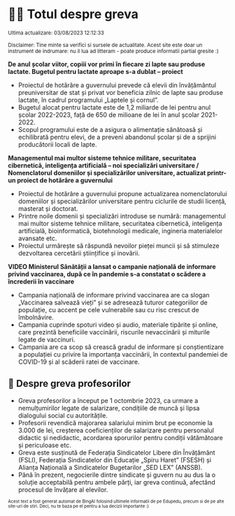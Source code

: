 # 👩‍🏫 Totul despre greva
<sub>Ultima actualizare: 03/08/2023 12:12:33</sub>

<sub>Disclaimer: Tine minte sa verifici si sursele de actualitate. Acest site este doar un instrument de indrumare: nu il lua ad litteram - poate produce informatii partial gresite :)</sub>

**De anul școlar viitor, copiii vor primi în fiecare zi lapte sau produse lactate. Bugetul pentru lactate aproape s-a dublat – proiect**
- Proiectul de hotărâre a guvernului prevede că elevii din învățământul preuniversitar de stat și privat vor beneficia zilnic de lapte sau produse lactate, în cadrul programului „Laptele și cornul”.
- Bugetul alocat pentru lactate este de 1,2 miliarde de lei pentru anul școlar 2022-2023, față de 650 de milioane de lei în anul școlar 2021-2022.
- Scopul programului este de a asigura o alimentație sănătoasă și echilibrată pentru elevi, de a preveni abandonul școlar și de a sprijini producătorii locali de lapte.

**Managementul mai multor sisteme tehnice militare, securitatea cibernetică, inteligența artificială – noi specializări universitare / Nomenclatorul domeniilor și specializărilor universitare, actualizat printr-un proiect de hotărâre a guvernului**
- Proiectul de hotărâre a guvernului propune actualizarea nomenclatorului domeniilor și specializărilor universitare pentru ciclurile de studii licență, masterat și doctorat.
- Printre noile domenii și specializări introduse se numără: managementul mai multor sisteme tehnice militare, securitatea cibernetică, inteligența artificială, bioinformatică, biotehnologii medicale, ingineria materialelor avansate etc.
- Proiectul urmărește să răspundă nevoilor pieței muncii și să stimuleze dezvoltarea cercetării științifice și inovării.

**VIDEO Ministerul Sănătății a lansat o campanie națională de informare privind vaccinarea, după ce în pandemie s-a constatat o scădere a încrederii în vaccinare**
- Campania națională de informare privind vaccinarea are ca slogan „Vaccinarea salvează vieți” și se adresează tuturor categoriilor de populație, cu accent pe cele vulnerabile sau cu risc crescut de îmbolnăvire.
- Campania cuprinde spoturi video și audio, materiale tipărite și online, care prezintă beneficiile vaccinării, riscurile nevaccinării și miturile legate de vaccinuri.
- Campania are ca scop să crească gradul de informare și conștientizare a populației cu privire la importanța vaccinării, în contextul pandemiei de COVID-19 și al scăderii ratei de vaccinare.

## 🏫 Despre greva profesorilor
- Greva profesorilor a început pe 1 octombrie 2023, ca urmare a nemulțumirilor legate de salarizare, condițiile de muncă și lipsa dialogului social cu autoritățile.
- Profesorii revendică majorarea salariului minim brut pe economie la 3.000 de lei, creșterea coeficienților de salarizare pentru personalul didactic și nedidactic, acordarea sporurilor pentru condiții vătămătoare și periculoase etc.
- Greva este susținută de Federația Sindicatelor Libere din Învățământ (FSLI), Federația Sindicatelor din Educație „Spiru Haret” (FSESH) și Alianța Națională a Sindicatelor Bugetarilor „SED LEX” (ANSSB).
- Până în prezent, negocierile dintre sindicate și guvern nu au dus la o soluție acceptabilă pentru ambele părți, iar greva continuă, afectând procesul de învățare al elevilor.


<sub><sub>Acest text a fost generat automat de BingAI folosind ultimele informatii de pe Edupedu, precum si de pe alte site-uri de stiri. Deci, nu te baza pe el pentru a lua decizii importante :)</sub></sub>